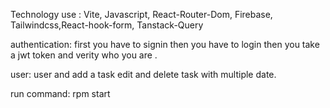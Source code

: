 Technology use : Vite, Javascript, React-Router-Dom, Firebase, Tailwindcss,React-hook-form, Tanstack-Query


authentication: first you have to signin then you have to login
      then you take a jwt token and verity who you are .

user: user and add a task edit and delete task with multiple date.

run command: rpm start
